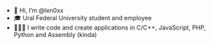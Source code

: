 - 👋 Hi, I’m @len0xx
- 🎓 Ural Federal University student and employee
- 👨🏻‍💻 I write code and create applications in C/C++, JavaScript, PHP, Python and Assembly (kinda)
